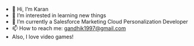- 👋 Hi, I’m Karan
- 👀 I’m interested in learning new things
- 🌱 I’m currently a Salesforce Marketing Cloud Personalization Developer
- 📫 How to reach me: gandhik1997@gmail.com
- Also, I love video games!

<!---
karangandhi97/karangandhi97 is a ✨ special ✨ repository because its `README.md` (this file) appears on your GitHub profile.
You can click the Preview link to take a look at your changes.
--->
